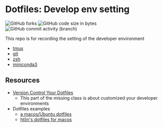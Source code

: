 # Dotfiles: Develop env setting 
![GitHub forks](https://img.shields.io/github/forks/MIBlue119/develop_env_setting?style=social)
![GitHub code size in bytes](https://img.shields.io/github/languages/code-size/MIBlue119/develop_env_setting)
![GitHub commit activity (branch)](https://img.shields.io/github/commit-activity/y/MIBlue119/develop_env_setting)

This repo is for recording the setting of the developer environment 



- [tmux](./tmux/README.md)
- [git](./git/README.md)
- [zsh](./zsh/README.md)
- [miniconda3](./miniconda3/README.md)

## Resources
- [Version Control Your Dotfiles](https://missing.csail.mit.edu/2019/dotfiles/)
  - This part of the missing class is about customized your developer environments    
- Dotfiles examples
  - [a macos/Ubuntu dotfiles](https://github.com/alrra/dotfiles)
  - [htlin's dotfiles for macos](https://github.com/htlin222/dotfiles)
